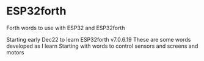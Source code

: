 # ESP32forth
Forth words to use with ESP32 and ESP32forth

Starting early Dec22 to learn ESP32forth v7.0.6.19
These are some words developed as I learn
Starting with words to control sensors and screens and motors
